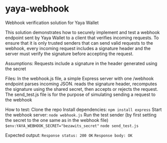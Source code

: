 # yaya-webhook
Webhook verification solution for Yaya Wallet

This solution demonstrates how to securely implement and test a webhook endpoint sent by Yaya Wallet to a client that verifies incoming requests.
To ensure that it is only trusted senders that can send valid requests to the webhook, every incoming request includes a signature header and the server must verify the signature before accepting the request.

Assumptions:
Requests include a signature in the header generated using the secret

Files:
In the webhook.js file, a simple Express server with one /webhook endpoint parses incoming JSON. reads the signature header, recomputes the signature using the shared secret, then accepts or rejects the request.
The send_test.js file is for the purpose of simulating sending a request to the webhook

How to test:
Clone the repo
Install dependencies:
`npm install express`
Start the webhook server:
`node webhook.js`
Run the test sender (by first setting the secret to the one same as in the webhook file)
`$env:YAYA_WEBHOOK_SECRET="bezawits_secret"`
`node send_test.js`

Expected output:
`Response status: 200 OK`
`Response body: OK`
